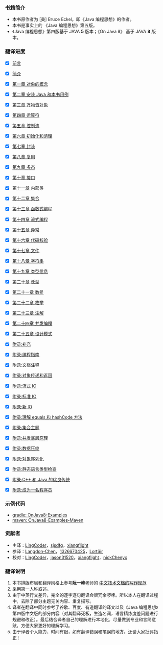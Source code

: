 
### 书籍简介

- 本书原作者为 [美] Bruce Eckel，即《Java 编程思想》的作者。
- 本书是事实上的 《Java 编程思想》第五版。
- 《Java 编程思想》第四版基于 JAVA **5** 版本；《On Java 8》 基于 JAVA **8** 版本。

### 翻译进度

- [x] [前言](docs/yuque/onJava8/book/00-Preface.md)
- [x] [简介](docs/yuque/onJava8/book/00-Introduction.md)
- [x] [第一章 对象的概念](docs/yuque/onJava8/book/01-What-is-an-Object.md)
- [x] [第二章 安装 Java 和本书用例](docs/yuque/onJava8/book/02-Installing-Java-and-the-Book-Examples.md)
- [x] [第三章 万物皆对象](docs/yuque/onJava8/book/03-Objects-Everywhere.md)
- [x] [第四章 运算符](docs/yuque/onJava8/book/04-Operators.md)
- [x] [第五章 控制流](docs/yuque/onJava8/book/05-Control-Flow.md)
- [x] [第六章 初始化和清理](docs/yuque/onJava8/book/06-Housekeeping.md)
- [x] [第七章 封装](docs/yuque/onJava8/book/07-Implementation-Hiding.md)
- [x] [第八章 复用](docs/yuque/onJava8/book/08-Reuse.md)
- [x] [第九章 多态](docs/yuque/onJava8/book/09-Polymorphism.md)
- [x] [第十章 接口](docs/yuque/onJava8/book/10-Interfaces.md)
- [x] [第十一章 内部类](docs/yuque/onJava8/book/11-Inner-Classes.md)
- [x] [第十二章 集合](docs/yuque/onJava8/book/12-Collections.md)
- [x] [第十三章 函数式编程](docs/yuque/onJava8/book/13-Functional-Programming.md)
- [x] [第十四章 流式编程](docs/yuque/onJava8/book/14-Streams.md)
- [x] [第十五章 异常](docs/yuque/onJava8/book/15-Exceptions.md)
- [x] [第十六章 代码校验](docs/yuque/onJava8/book/16-Validating-Your-Code.md)
- [x] [第十七章 文件](docs/yuque/onJava8/book/17-Files.md)
- [x] [第十八章 字符串](docs/yuque/onJava8/book/18-Strings.md)
- [x] [第十九章 类型信息](docs/yuque/onJava8/book/19-Type-Information.md)
- [x] [第二十章 泛型](docs/yuque/onJava8/book/20-Generics.md)
- [x] [第二十一章 数组](docs/yuque/onJava8/book/21-Arrays.md)
- [x] [第二十二章 枚举](docs/yuque/onJava8/book/22-Enumerations.md)
- [x] [第二十三章 注解](docs/yuque/onJava8/book/23-Annotations.md)
- [x] [第二十四章 并发编程](docs/yuque/onJava8/book/24-Concurrent-Programming.md)
- [x] [第二十五章 设计模式](docs/yuque/onJava8/book/25-Patterns.md)
- [x] [附录:补充](docs/yuque/onJava8/book/Appendix-Supplements.md)
- [x] [附录:编程指南](docs/yuque/onJava8/book/Appendix-Programming-Guidelines.md)
- [x] [附录:文档注释](docs/yuque/onJava8/book/Appendix-Javadoc.md)
- [x] [附录:对象传递和返回](docs/yuque/onJava8/book/Appendix-Passing-and-Returning-Objects.md)
- [x] [附录:流式 IO](docs/yuque/onJava8/book/Appendix-IO-Streams.md)
- [x] [附录:标准 IO](docs/yuque/onJava8/book/Appendix-Standard-IO.md)
- [x] [附录:新 IO](docs/yuque/onJava8/book/Appendix-New-IO.md)
- [x] [附录:理解 equals 和 hashCode 方法](docs/yuque/onJava8/book/Appendix-Understanding-equals-and-hashCode.md)
- [x] [附录:集合主题](docs/yuque/onJava8/book/Appendix-Collection-Topics.md)
- [x] [附录:并发底层原理](docs/yuque/onJava8/book/Appendix-Low-Level-Concurrency.md)
- [x] [附录:数据压缩](docs/yuque/onJava8/book/Appendix-Data-Compression.md)
- [x] [附录:对象序列化](docs/yuque/onJava8/book/Appendix-Object-Serialization.md)
- [x] [附录:静态语言类型检查](docs/yuque/onJava8/book/Appendix-Benefits-and-Costs-of-Static-Type-Checking.md)
- [x] [附录:C++ 和 Java 的优良传统](docs/yuque/onJava8/book/Appendix-The-Positive-Legacy-of-C-plus-plus-and-Java.md)
- [x] [附录:成为一名程序员](docs/yuque/onJava8/book/Appendix-Becoming-a-Programmer.md)



### 示例代码

- [gradle: OnJava8-Examples](https://github.com/BruceEckel/OnJava8-Examples)
- [maven: OnJava8-Examples-Maven](https://github.com/sjsdfg/OnJava8-Examples-Maven)

### 贡献者

- 主译：[LingCoder](https://github.com/LingCoder)，[sjsdfg](https://github.com/sjsdfg)，[xiangflight](https://github.com/xiangflight)
- 参译：[Langdon-Chen](https://github.com/Langdon-Chen)，[1326670425](https://github.com/1326670425)，[LortSir](https://github.com/LortSir)
- 校对：[LingCoder](https://github.com/LingCoder)，[jason31520](https://github.com/jason31520)，[xiangflight](https://github.com/xiangflight)，[nickChenyx](https://github.com/nickChenyx)

### 翻译说明

1. 本书排版布局和翻译风格上参考**阮一峰**老师的 [中文技术文档的写作规范](https://github.com/ruanyf/document-style-guide)
2. 采用第一人称叙述。
3. 由于中英行文差异，完全的逐字逐句翻译会很冗余啰嗦。所以本人在翻译过程中，去除了部分主题无关内容、重复描写。
4. 译者在翻译中同时参考了谷歌、百度、有道翻译的译文以及《Java 编程思想》第四版中文版的部分内容（对其翻译死板，生造名词，语言精炼度差问题进行规避和改正）。最后结合译者自己的理解进行本地化，尽量做到专业和言简意赅，方便大家更好的理解学习。
5. 由于译者个人能力、时间有限，如有翻译错误和笔误的地方，还请大家批评指正！
